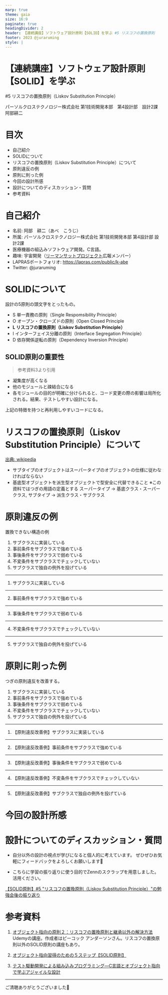 ```yaml
---
marp: true
theme: gaia
size: 16:9
paginate: true
headingDivider: 2
header: 【連続講座】ソフトウェア設計原則【SOLID】を学ぶ #5 リスコフの置換原則
footer: 2023 @juraruming
style: |
---
```

# 【連続講座】ソフトウェア設計原則【SOLID】を学ぶ
#5 リスコフの置換原則（Liskov Substitution Principle）

パーソルクロステクノロジー株式会社
第1技術開発本部　第4設計部　設計2課　阿部耕二

<!--
_class: lead
_paginate: false
_header: ""
footer: ""
-->

# 目次
- 自己紹介
- SOLIDについて
- リスコフの置換原則（Liskov Substitution Principle）について
- 原則違反の例
- 原則に則った例
- 今回の設計所感
- 設計についてのディスカッション・質問
- 参考資料

<!--
_header: ""
_footer: "" 
-->

# 自己紹介
- 名前: 阿部　耕二（あべ　こうじ）
- 所属: パーソルクロステクノロジー株式会社
第1技術開発本部 第4設計部 設計2課
- 医療機器の組込みソフトウェア開発。C言語。
- 趣味: 宇宙開発（[リーマンサットプロジェクト](https://www.rymansat.com/)広報メンバー）
- LAPRASポートフォリオ: https://lapras.com/public/k-abe
- Twitter: @juraruming

# SOLIDについて
<!--
_footer: "" 
-->
設計の5原則の頭文字をとったもの。

- S 単一責務の原則（Single Respomsibility Principle）
- O オープン・クローズドの原則（Open Closed Principle
- **L リスコフの置換原則（Liskov Substitution Principle）**
- I インターフェイス分離の原則（Interface Segregation Principle）
- D 依存関係逆転の原則（Dependency Inversion Principle）

## SOLID原則の重要性
<!--
_footer: "" 
-->
> 参考資料3より引用

- 凝集度が高くなる
- 他のモジュールと疎結合になる
- 各モジュールの目的が明確に分けられると、コード変更の際の影響は局所化される。結果、テストしやすい設計になる。

上記の特徴を持つと再利用しやすいコードになる。


# リスコフの置換原則（Liskov Substitution Principle）について
<!--
_footer: "" 
-->
[出典: wikipedia](https://ja.wikipedia.org/wiki/%E3%83%AA%E3%82%B9%E3%82%B3%E3%83%95%E3%81%AE%E7%BD%AE%E6%8F%9B%E5%8E%9F%E5%89%87)
* サブタイプのオブジェクトはスーパータイプのオブジェクトの仕様に従わなければならない
* 基底型オブジェクトを派生型オブジェクトで型安全に代替できること
※この資料ではつぎの用語の定義とする
スーパータイプ → 基底クラス・スーパークラス, サブタイプ → 派生クラス・サブクラス 

# 原則違反の例
<!--
_footer: "" 
-->
置換できない構造の例
1. サブクラスに実装している
2. 事前条件をサブクラスで強めている
3. 事後条件をサブクラスで弱めている
4. 不変条件をサブクラスでチェックしていない
5. サブクラスで独自の例外を投げている

---
1. サブクラスに実装している


---
2. 事前条件をサブクラスで強めている

---
3. 事後条件をサブクラスで弱めている

---
4. 不変条件をサブクラスでチェックしていない

---
5. サブクラスで独自の例外を投げている


# 原則に則った例
<!--
_footer: "" 
-->

つぎの原則違反を改善する。

1. サブクラスに実装している
2. 事前条件をサブクラスで強めている
3. 事後条件をサブクラスで弱めている
4. 不変条件をサブクラスでチェックしていない
5. サブクラスで独自の例外を投げている

---
1. 【原則違反改善例】サブクラスに実装している

---
2. 【原則違反改善例】事前条件をサブクラスで強めている

---
3. 【原則違反改善例】事後条件をサブクラスで弱めている

---
4. 【原則違反改善例】不変条件をサブクラスでチェックしていない

---
5. 【原則違反改善例】サブクラスで独自の例外を投げている


# 今回の設計所感


# 設計についてのディスカッション・質問
<!--
_footer: "" 
-->

- 自分以外の設計の視点が学びになると個人的に考えています。
ぜひぜひお気軽にフィードバックをよろしくお願いします🙇

- こちらに学習の振り返りに使う目的でZennのスクラップを用意しました。
活用ください。

[【SOLID原則】#5 "リスコフの置換原則（Liskov Substitution Principle）"の勉強会後の振り返り](https://zenn.dev/k_abe/scraps/f8e47fc7798a07)


# 参考資料
<!--
_footer: "" 
-->
1. [オブジェクト指向の原則２：リスコフの置換原則と継承以外の解決方法](https://www.udemy.com/course/objectfive2/)
Udemyの講座。作成者はピーコック アンダーソンさん。リスコフの置換原則以外のSOLID原則の講座もあり。

2. [オブジェクト指向習得のための５ステップ【SOLID原則】](https://qiita.com/taktt7/items/af90960f580373f3bb9b)

3. [テスト駆動開発による組み込みプログラミング―C言語とオブジェクト指向で学ぶアジャイルな設計](https://www.oreilly.co.jp/books/9784873116143/)



---

ご清聴ありがとうございました🙇